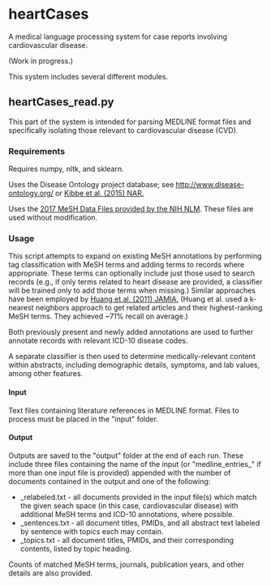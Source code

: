 # heartCases
A medical language processing system for case reports involving cardiovascular disease.

(Work in progress.)

This system includes several different modules.

## heartCases_read.py

This part of the system is intended for parsing MEDLINE format files 
and specifically isolating those relevant to cardiovascular disease (CVD).

### Requirements 
Requires numpy, nltk, and sklearn.

Uses the Disease Ontology project database; see
http://www.disease-ontology.org/ or [Kibbe et al. (2015) NAR.](https://www.ncbi.nlm.nih.gov/pubmed/25348409)

Uses the [2017 MeSH Data Files provided by the NIH NLM](https://www.nlm.nih.gov/mesh/filelist.html).
These files are used without modification.

### Usage
This script attempts to expand on existing MeSH annotations by performing
tag classification with MeSH terms and adding terms to records where
appropriate. These terms can optionally include just those used to search
records (e.g., if only terms related to heart disease are provided,
a classifier will be trained only to add those terms when missing.)
Similar approaches have been employed by [Huang et al. (2011) JAMIA.](https://www.ncbi.nlm.nih.gov/pmc/articles/PMC3168302/)
(Huang et al. used a k-nearest neighbors approach to get related articles
and their highest-ranking MeSH terms. They achieved ~71% recall on 
average.)

Both previously present and newly added annotations are used to further annotate records with relevant ICD-10 disease codes.

A separate classifier is then used to determine medically-relevant content within abstracts, including demographic details, symptoms, and lab values, among other features.

#### Input
Text files containing literature references in MEDLINE format.
Files to process must be placed in the "input" folder.

#### Output
Outputs are saved to the "output" folder at the end of each run.
These include three files containing the name of the input
(or "medline_entries_" if more than one input file is provided)
appended with the number of documents contained in the output
and one of the following:
* _relabeled.txt - all documents provided in the input file(s) which
	match the given seach space (in this case, cardiovascular disease)
	with additional MeSH terms and ICD-10 annotations, where possible.
* _sentences.txt - all document titles, PMIDs, and all abstract text
	labeled by sentence with topics each may contain.
* _topics.txt - all document titles, PMIDs, and their corresponding
	contents, listed by topic heading.
	
Counts of matched MeSH terms, journals, publication years,
and other details are also provided.
